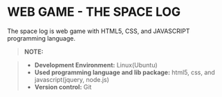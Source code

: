 WEB GAME - THE SPACE LOG
=====================


The space log is web game with HTML5, CSS, and JAVASCRIPT programming language.

> **NOTE:**

> - **Development Environment:** Linux(Ubuntu)
> - **Used programming language and lib package:** html5, css, and javascript(jquery, node.js)
> - **Version control:** Git

